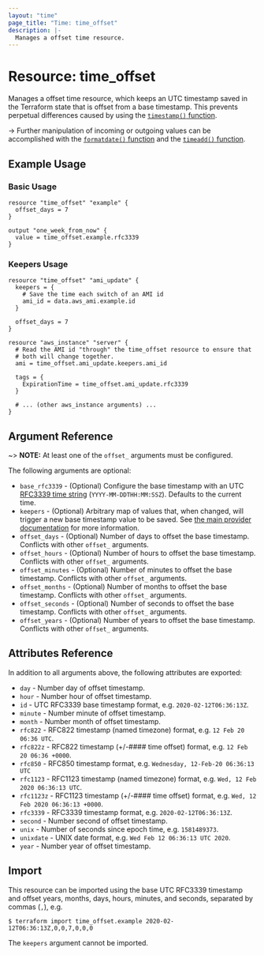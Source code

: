 ```yaml
---
layout: "time"
page_title: "Time: time_offset"
description: |-
  Manages a offset time resource.
---
```


# Resource: time_offset

Manages a offset time resource, which keeps an UTC timestamp saved in the Terraform state that is offset from a base timestamp. This prevents perpetual differences caused by using the [`timestamp()` function](https://www.terraform.io/docs/configuration/functions/timestamp.html).

-> Further manipulation of incoming or outgoing values can be accomplished with the [`formatdate()` function](https://www.terraform.io/docs/configuration/functions/formatdate.html) and the [`timeadd()` function](https://www.terraform.io/docs/configuration/functions/timeadd.html).

## Example Usage

### Basic Usage

```hcl
resource "time_offset" "example" {
  offset_days = 7
}

output "one_week_from_now" {
  value = time_offset.example.rfc3339
}
```

### Keepers Usage

```hcl
resource "time_offset" "ami_update" {
  keepers = {
    # Save the time each switch of an AMI id
    ami_id = data.aws_ami.example.id
  }

  offset_days = 7
}

resource "aws_instance" "server" {
  # Read the AMI id "through" the time_offset resource to ensure that
  # both will change together.
  ami = time_offset.ami_update.keepers.ami_id

  tags = {
    ExpirationTime = time_offset.ami_update.rfc3339
  }

  # ... (other aws_instance arguments) ...
}
```

## Argument Reference

~> **NOTE:** At least one of the `offset_` arguments must be configured.

The following arguments are optional:

* `base_rfc3339` - (Optional) Configure the base timestamp with an UTC [RFC3339 time string](https://tools.ietf.org/html/rfc3339#section-5.8) (`YYYY-MM-DDTHH:MM:SSZ`). Defaults to the current time.
* `keepers` - (Optional) Arbitrary map of values that, when changed, will trigger a new base timestamp value to be saved. See [the main provider documentation](../index.html) for more information.
* `offset_days` - (Optional) Number of days to offset the base timestamp. Conflicts with other `offset_` arguments.
* `offset_hours` - (Optional) Number of hours to offset the base timestamp. Conflicts with other `offset_` arguments.
* `offset_minutes` - (Optional) Number of minutes to offset the base timestamp. Conflicts with other `offset_` arguments.
* `offset_months` - (Optional) Number of months to offset the base timestamp. Conflicts with other `offset_` arguments.
* `offset_seconds` - (Optional) Number of seconds to offset the base timestamp. Conflicts with other `offset_` arguments.
* `offset_years` - (Optional) Number of years to offset the base timestamp. Conflicts with other `offset_` arguments.

## Attributes Reference

In addition to all arguments above, the following attributes are exported:

* `day` - Number day of offset timestamp.
* `hour` - Number hour of offset timestamp.
* `id` - UTC RFC3339 base timestamp format, e.g. `2020-02-12T06:36:13Z`.
* `minute` - Number minute of offset timestamp.
* `month` - Number month of offset timestamp.
* `rfc822` - RFC822 timestamp (named timezone) format, e.g. `12 Feb 20 06:36 UTC`.
* `rfc822z` - RFC822 timestamp (+/-#### time offset) format, e.g. `12 Feb 20 06:36 +0000`.
* `rfc850` - RFC850 timestamp format, e.g. `Wednesday, 12-Feb-20 06:36:13 UTC`
* `rfc1123` - RFC1123 timestamp (named timezone) format, e.g. `Wed, 12 Feb 2020 06:36:13 UTC`.
* `rfc1123z` - RFC1123 timestamp (+/-#### time offset) format, e.g. `Wed, 12 Feb 2020 06:36:13 +0000`.
* `rfc3339` - RFC3339 timestamp format, e.g. `2020-02-12T06:36:13Z`.
* `second` - Number second of offset timestamp.
* `unix` - Number of seconds since epoch time, e.g. `1581489373`.
* `unixdate` - UNIX date format, e.g. `Wed Feb 12 06:36:13 UTC 2020`.
* `year` - Number year of offset timestamp.

## Import

This resource can be imported using the base UTC RFC3339 timestamp and offset years, months, days, hours, minutes, and seconds, separated by commas (`,`), e.g.

```console
$ terraform import time_offset.example 2020-02-12T06:36:13Z,0,0,7,0,0,0
```

The `keepers` argument cannot be imported.
